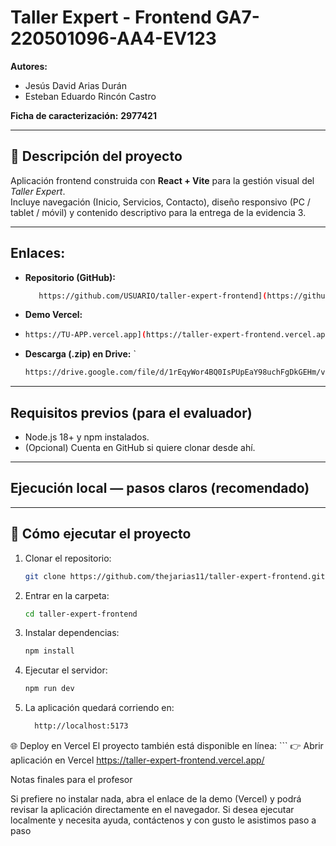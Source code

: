 

# Taller Expert - Frontend GA7-220501096-AA4-EV123

**Autores:**  
- Jesús David Arias Durán  
- Esteban Eduardo Rincón Castro

**Ficha de caracterización:** **2977421**

---

## 📌 Descripción del proyecto
Aplicación frontend construida con **React + Vite** para la gestión visual del *Taller Expert*.  
Incluye navegación (Inicio, Servicios, Contacto), diseño responsivo (PC / tablet / móvil) y contenido descriptivo para la entrega de la evidencia 3.

---

## Enlaces:
- **Repositorio (GitHub):**
   ```bash
      https://github.com/USUARIO/taller-expert-frontend](https://github.com/thejarias11/taller-expert-frontend.git  
- **Demo Vercel:**
-    ```bash
     https://TU-APP.vercel.app](https://taller-expert-frontend.vercel.app/  
- **Descarga (.zip) en Drive:** `
  ```bash
  https://drive.google.com/file/d/1rEqyWor4BQ0IsPUpEaY98uchFgDkGEHm/view?usp=sharing](https://drive.google.com/file/d/1rEqyWor4BQ0IsPUpEaY98uchFgDkGEHm/view?usp=sharing)`

---

## Requisitos previos (para el evaluador)
- Node.js 18+ y npm instalados.
- (Opcional) Cuenta en GitHub si quiere clonar desde ahí.

---

## Ejecución local — pasos claros (recomendado)

---

## 🚀 Cómo ejecutar el proyecto

1. Clonar el repositorio:
   ```bash
   git clone https://github.com/thejarias11/taller-expert-frontend.git
2. Entrar en la carpeta:
    ```bash
   cd taller-expert-frontend
3. Instalar dependencias:
   ```bash
   npm install

4. Ejecutar el servidor:
   ```bash
   npm run dev

5. La aplicación quedará corriendo en:
    ```bash
      http://localhost:5173

🌐 Deploy en Vercel
El proyecto también está disponible en línea:
       ```
   👉 Abrir aplicación en Vercel https://taller-expert-frontend.vercel.app/       

Notas finales para el profesor

Si prefiere no instalar nada, abra el enlace de la demo (Vercel) y podrá revisar la aplicación directamente en el navegador. Si desea ejecutar localmente y necesita ayuda, contáctenos y con gusto le asistimos paso a paso


